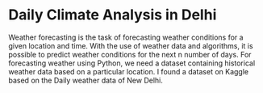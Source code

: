 # Daily Climate Analysis in Delhi
 Weather forecasting is the task of forecasting weather conditions for a given location and time. With the use of weather data and algorithms, it is possible to predict weather conditions for the next n number of days.  For forecasting weather using Python, we need a dataset containing historical weather data based on a particular location. I found a dataset on Kaggle based on the Daily weather data of New Delhi.
